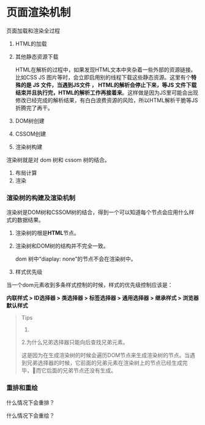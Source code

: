 # 页面渲染机制

页面加载和渲染全过程

1. HTML的加载

2. 其他静态资源下载

   HTML在解析的过程中，如果发现HTML文本中夹杂着一些外部的资源链接。比如CSS JS 图片等时，会立即启用别的线程下载这些静态资源。这里有个**特殊的是 JS 文件，当遇到JS文件 ， HTML的解析会停止下来，等JS 文件下载结束并且执行完，HTML的解析工作再接着来**。这样做是因为JS里可能会出现修改已经完成的解析结果，有白白浪费资源的风险，所以HTML解析干脆等JS折腾完了再干。 

3. DOM树创建

4. CSSOM创建

5. 渲染树构建

渲染树就是对 dom 树和 cssom 树的结合。



1. 布局计算
2. 渲染



### 渲染树的构建及渲染机制

渲染树是DOM树和CSSOM树的结合，得到一个可以知道每个节点会应用什么样式的数据结果。

1. 渲染树的根是**HTML**节点。

2. 渲染树和DOM树的结构并不完全一致。

   dom 树中“diaplay: none”的节点不会在渲染树中。

   

3. 样式优先级

当一个dom元素收到多条样式控制的时候，样式的优先级控制应该是：

**内联样式 > ID选择器 > 类选择器 > 标签选择器 > 通用选择器 > 继承样式 > 浏览器默认样式**

> Tips 
>
> 1.
>
> 2.为什么兄弟选择器只能向后查找兄弟元素。
>
> 这是因为在生成渲染树的时候会遍历DOM节点来生成渲染树的节点。当遇到兄弟选择器的时候，它前面的兄弟元素在渲染树上的节点已经生成完毕，而它后面的兄弟节点还没有生成。
>
> 
>
> 



### 重排和重绘

什么情况下会重排？

什么情况下会重绘？